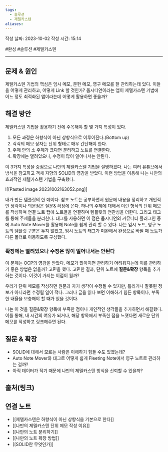 ```yaml
---
tags:
  - 솔루션
  - 제텔카스텐
aliases:
---
```

작성 날짜: 2023-10-02
작성 시간: 15:14

#완성 #솔루션 #제텔카스텐 

----

## 문제 & 원인

제텔카스텐 기법의 핵심은 임시 메모, 문헌 메모, 영구 메모를 잘 관리하는데 있다. 이들을 어떻게 관리하고, 어떻게 Link 할 것인가? 옵시디언이라는 앱이 제텔카스텐 기법에 어느 정도 최적화된 앱이라는데 어떻게 활용하면 좋을까?

## 해결 방안

제텔카스텐 기법을 활용하기 전에 주목해야 할 몇 가지 특성이 있다.

1.  모든 과정은 하향식이 아닌 상향식으로 이루어진다.(Bottom up)
2.  각각의 메모 상자는 단위 형태로 매우 간단해야 한다.
3.  주제 안의 소 주제가 크다면 분리하고 노트를 연결한다.
4.  확장에는 열려있으나, 수정이 많이 일어나서는 안된다.

이 3가지 특성을 중점으로 나만의 제텔카스텔 기법을 설명하겠다. 나는 여러 유튜브에서 방식을 참고하고 객체 지향의 SOLID의 영감을 받았다. 이런 방법을 이용해 나는 나만의 효과적인 제텔카스텐 기법을 구축했다.

![[Pasted image 20231002163052.png]]

내가 만든 템플릿의 한 예이다. 참조 노트는 공부하면서 원문에 내용을 정리하고 개인적인 생각이나 의문점은 질문& 확장에 쓴다. 하나의 주제에 대해서 이런 형식의 단위 메모를 작성하며 연결 노트 탭에 노트들을 연결하며 템플릿의 연관성을 더한다.  그리고 태그를 통해 주제들을 분리한다. 태그를 사용하면 이 점은 옵시디언의 커뮤니티 플러그인 중에 Auto Note Mover를 활용해 Note를 쉽게 관리 할 수 있다.
나는 임시 노드, 영구 노트의 템플릿 구분은 두지 않았고, 임시 노트의 태그가 미완에서 완성으로 바뀔 때 노트가 다른 폴더로 이동하도록 구성했다.

### 확장에는 열려있으나 수정은 많이 일어나서는 안된다

이 문제는 OCP의 영감을 받았다. 메모가 많아지면 관리하기 어려워지는데 이를 관리하기 좋은 방법은 없을까? 고민을 했다. 고민한 결과, 단위 노트에 **질문&확장** 항목을 추가하는 것이다. 이것이 가지는 이점이 뭘까?

우리가 단위 메모를 작성하면 원문과 자기 생각이 수정될 수 있지만, 틀리거나 잘못된 정보가 아니라면 수정될 일이 적다. 그러나 글을 읽다 보면 이해하기 힘든 항목이나, 부족한 내욜을 보충해야 할 때가 있을 것이다. 

나는 이 것을 질문&확장 항목에 부족한 점이나 개인적인 생각들을 추가하면서 해결했다. 이를 통해, 내 시간의 여유가 되거나, 해당 항목에서 부족한 점을 느꼇다면 새로운 단위 메모를 작성하고 링크해주면 된다.


## 질문 & 확장

- SOLID에 대해서 모르는 사람은 이해하기 힘들 수도 있겠는데?
- Auto Note Mover와 태그로 어떻게 쉽게 Fleeting Note에서 영구 노트로 관리하는 걸까?
- 아직 데이터가 적기 때문에 나만의 제텔카스텐 방식을 신뢰할 수 있을까?

## 출처(링크)


## 연결 노트

- [[제텔카스텐은 하향식이 아닌 상향식을 기본으로 한다]]
- [[나만의 제텔카스텐 단위 메모 작성 이유]]
- [[나만의 노트 분리하기]]
- [[나만의 노트 확장 방법]]
- [[SOLID란 무엇인가]]
